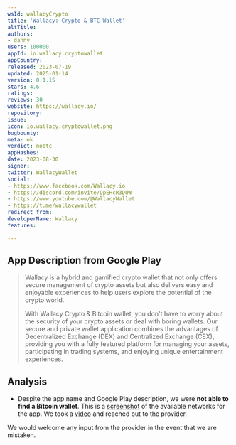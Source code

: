 ```yaml
---
wsId: wallacyCrypto
title: 'Wallacy: Crypto & BTC Wallet'
altTitle: 
authors:
- danny
users: 100000
appId: io.wallacy.cryptowallet
appCountry: 
released: 2023-07-19
updated: 2025-01-14
version: 0.1.15
stars: 4.6
ratings: 
reviews: 30
website: https://wallacy.io/
repository: 
issue: 
icon: io.wallacy.cryptowallet.png
bugbounty: 
meta: ok
verdict: nobtc
appHashes: 
date: 2023-08-30
signer: 
twitter: WallacyWallet
social:
- https://www.facebook.com/Wallacy.io
- https://discord.com/invite/QpEHcR3DUW
- https://www.youtube.com/@WallacyWallet
- https://t.me/wallacywallet
redirect_from: 
developerName: Wallacy
features: 

---
```


## App Description from Google Play

> Wallacy is a hybrid and gamified crypto wallet that not only offers secure management of crypto assets but also delivers easy and enjoyable experiences to help users explore the potential of the crypto world.
>
> With Wallacy Crypto & Bitcoin wallet, you don't have to worry about the security of your crypto assets or deal with boring wallets. Our secure and private wallet application combines the advantages of Decentralized Exchange (DEX) and Centralized Exchange (CEX), providing you with a fully featured platform for managing your assets, participating in trading systems, and enjoying unique entertainment experiences.

## Analysis 

- Despite the app name and Google Play description, we were **not able to find a Bitcoin wallet**. This is a [screenshot](https://twitter.com/BitcoinWalletz/status/1696715546753171578) of the available networks for the app. We took a [video](https://twitter.com/BitcoinWalletz/status/1696719368510677464) and reached out to the provider.

We would welcome any input from the provider in the event that we are mistaken.
